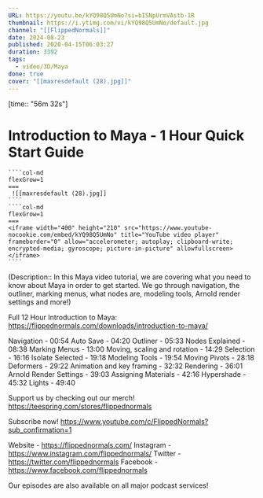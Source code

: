 ```yaml
---
URL: https://youtu.be/kYQ98Q5UmNo?si=bISNpUrmVAstb-1R
thumbnail: https://i.ytimg.com/vi/kYQ98Q5UmNo/default.jpg
channel: "[[FlippedNormals]]"
date: 2024-08-23
published: 2020-04-15T06:03:27
duration: 3392
tags:
  - video/3D/Maya
done: true
cover: "[[maxresdefault (28).jpg]]"
---
```

[time:: "56m 32s"]
# Introduction to Maya - 1 Hour Quick Start Guide
`````col
````col-md
flexGrow=1
===
 ![[maxresdefault (28).jpg]]
````
````col-md
flexGrow=1
===
<iframe width="400" height="210" src="https://www.youtube-nocookie.com/embed/kYQ98Q5UmNo" title="YouTube video player" frameborder="0" allow="accelerometer; autoplay; clipboard-write; encrypted-media; gyroscope; picture-in-picture" allowfullscreen></iframe>
````
`````
(Description:: In this Maya video tutorial, we are covering what you need to know about Maya in order to get started. We go through navigation, the outliner, marking menus, what nodes are, modeling tools, Arnold render settings and more!)

Full 12 Hour Introduction to Maya:
https://flippednormals.com/downloads/introduction-to-maya/

Navigation - 00:54
Auto Save - 04:20
Outliner - 05:33
Nodes Explained - 08:38
Marking Menus - 13:00
Moving, scaling and rotation - 14:29
Selection - 16:16
Isolate Selected - 19:18
Modeling Tools - 19:54
Moving Pivots - 28:18
Deformers - 29:22
Animation and key framing - 32:32
Rendering - 36:01
Arnold Render Settings - 39:03
Assigning Materials - 42:16
Hypershade - 45:32
Lights - 49:40

Support us by checking out our merch!
https://teespring.com/stores/flippednormals

Subscribe now!
https://www.youtube.com/c/FlippedNormals?sub_confirmation=1

Website - https://flippednormals.com/
Instagram - https://www.instagram.com/flippednormals/
Twitter - https://twitter.com/flippednormals
Facebook - https://www.facebook.com/flippednormals

Our episodes are also available on all major podcast services!
